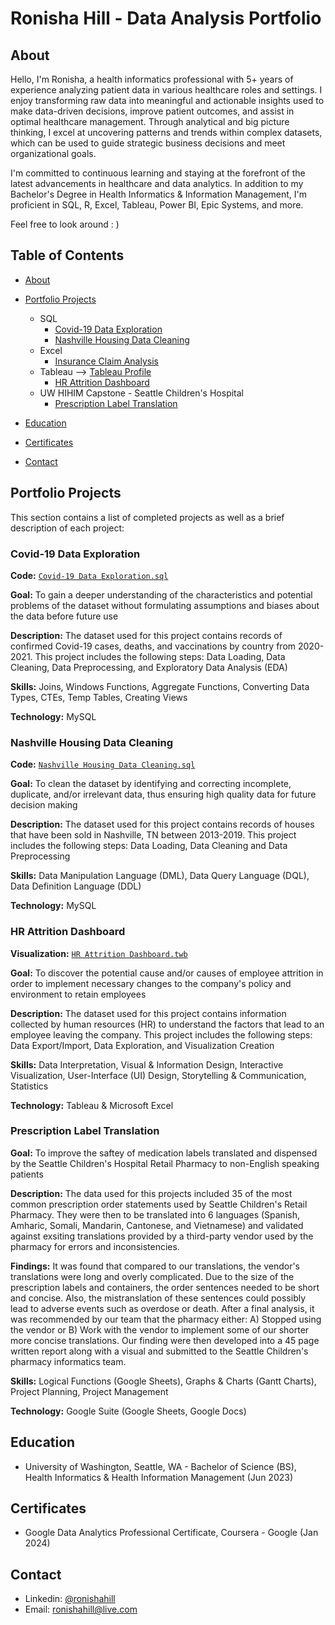 # Ronisha Hill - Data Analysis Portfolio

## About
Hello, I'm Ronisha, a health informatics professional with 5+ years of experience analyzing patient data in various healthcare roles and settings. I enjoy transforming raw data into meaningful and actionable insights used to make data-driven decisions, improve patient outcomes, and assist in optimal healthcare management. Through analytical and big picture thinking, I excel at uncovering patterns and trends within complex datasets, which can be used to guide strategic business decisions and meet organizational goals. 

I'm committed to continuous learning and staying at the forefront of the latest advancements in healthcare and data analytics. In addition to my Bachelor's Degree in Health Informatics & Information Management, I'm proficient in SQL, R, Excel, Tableau, Power BI, Epic Systems, and more.

Feel free to look around : )

## Table of Contents
- [About](https://github.com/ronishahill/Data-Analysis-Portfolio/blob/main/README.md#about)
  
- [Portfolio Projects](https://github.com/ronishahill/Data-Analysis-Portfolio/blob/main/README.md#portfolio-projects)
   - SQL
     - [Covid-19 Data Exploration](https://github.com/ronishahill/Data-Analysis-Portfolio/blob/main/README.md#covid-19-data-exploration)
     - [Nashville Housing Data Cleaning](https://github.com/ronishahill/Data-Analysis-Portfolio/blob/main/README.md#nashville-housing-data-cleaning)
   - Excel
     - [Insurance Claim Analysis](https://github.com/ronishahill/Data-Analysis-Portfolio/blob/main/README.md#insurance-claim-analysis)
   - Tableau --> [Tableau Profile](https://public.tableau.com/app/profile/ronishahill)
     - [HR Attrition Dashboard](https://github.com/ronishahill/Data-Analysis-Portfolio/blob/main/README.md#hr-attrition-dashboard)
  - UW HIHIM Capstone - Seattle Children's Hospital
     - [Prescription Label Translation](https://github.com/ronishahill/Data-Analysis-Portfolio/blob/main/README.md#prescription-label-translation)
     
- [Education](https://github.com/ronishahill/Data-Analysis-Portfolio/blob/main/README.md#education)
  
- [Certificates](https://github.com/ronishahill/Data-Analysis-Portfolio/blob/main/README.md#certificates)
  
- [Contact](https://github.com/ronishahill/Data-Analysis-Portfolio/blob/main/README.md#contact)

## Portfolio Projects
This section contains a list of completed projects as well as a brief description of each project:

### Covid-19 Data Exploration

**Code:** [`Covid-19 Data Exploration.sql`](https://github.com/ronishahill/Portfolio-Projects/blob/main/Covid-19%20Data%20Exploration.sql)

**Goal:** To gain a deeper understanding of the characteristics and potential problems of the dataset without formulating assumptions and biases about the data before future use 

**Description:** The dataset used for this project contains records of confirmed Covid-19 cases, deaths, and vaccinations by country from 2020-2021. This project includes the following steps: Data Loading, Data Cleaning, Data Preprocessing, and Exploratory Data Analysis (EDA)

**Skills:** Joins, Windows Functions, Aggregate Functions, Converting Data Types, CTEs, Temp Tables, Creating Views

**Technology:** MySQL

### Nashville Housing Data Cleaning

**Code:** [`Nashville Housing Data Cleaning.sql`](https://github.com/ronishahill/Portfolio-Projects/blob/main/Nashville%20Housing%20Data%20Cleaning.sql)

**Goal:** To clean the dataset by identifying and correcting incomplete, duplicate, and/or irrelevant data, thus ensuring high quality data for future decision making 

**Description:** The dataset used for this project contains records of houses that have been sold in Nashville, TN between 2013-2019. This project includes the following steps: Data Loading, Data Cleaning and Data Preprocessing

**Skills:** Data Manipulation Language (DML), Data Query Language (DQL), Data Definition Language (DDL)

**Technology:** MySQL

### HR Attrition Dashboard

**Visualization:** [`HR Attrition Dashboard.twb`](https://public.tableau.com/app/profile/ronishahill/viz/HRAttritionDashboard_16969048581520/Dashboard1)

**Goal:** To discover the potential cause and/or causes of employee attrition in order to implement necessary changes to the company's policy and environment to retain employees

**Description:** The dataset used for this project contains information collected by human resources (HR) to understand the factors that lead to an employee leaving the company. This project includes the following steps: Data Export/Import, Data Exploration, and Visualization Creation 

**Skills:** Data Interpretation, Visual & Information Design, Interactive Visualization, User-Interface (UI) Design, Storytelling & Communication, Statistics

**Technology:** Tableau & Microsoft Excel

### Prescription Label Translation

**Goal:** To improve the saftey of medication labels translated and dispensed by the Seattle Children's Hospital Retail Pharmacy to non-English speaking patients

**Description:** The data used for this projects included 35 of the most common prescription order statements used by Seattle Children's Retail Pharmacy. They were then to be translated into 6 languages (Spanish, Amharic, Somali, Mandarin, Cantonese, and Vietnamese) and validated against exsiting translations provided by a third-party vendor used by the pharmacy for errors and inconsistencies. 

**Findings:** It was found that compared to our translations, the vendor's translations were long and overly complicated. Due to the size of the prescription labels and containers, the order sentences needed to be short and concise. Also, the mistranslation of these sentences could possibly lead to adverse events such as overdose or death. After a final analysis, it was recommended by our team that the pharmacy either: A) Stopped using the vendor or B) Work with the vendor to implement some of our shorter more concise translations. Our finding were then developed into a 45 page written report along with a visual and submitted to the Seattle Children's pharmacy informatics team.

**Skills:** Logical Functions (Google Sheets), Graphs & Charts (Gantt Charts), Project Planning, Project Management 

**Technology:** Google Suite (Google Sheets, Google Docs)


## Education
- University of Washington, Seattle, WA - Bachelor of Science (BS), Health Informatics & Health Information Management (Jun 2023)               

## Certificates
- Google Data Analytics Professional Certificate, Coursera - Google (Jan 2024)

## Contact
- Linkedin: [@ronishahill](https://www.linkedin.com/in/ronishahill/)
- Email: ronishahill@live.com
